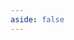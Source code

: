 ```yaml
---
aside: false
---
```


<script setup>
import { ref } from 'vue';
import data from './string.dox.json';

const comments = ref(data)
</script>

<Dox :data="comments" />

